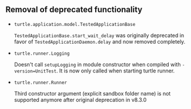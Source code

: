 ## Removal of deprecated functionality

* `turtle.application.model.TestedApplicationBase`

  `TestedApplicationBase.start_wait_delay` was originally deprecated in favor of
  `TestedApplicationDaemon.delay` and now removed completely.

* `turtle.runner.Logging`

  Doesn't call `setupLogging` in module constructor when compiled with
  `-version=UnitTest`. It is now only called when starting turtle runner.

* `turtle.runner.Runner`

  Third constructor argument (explicit sandbox folder name) is not supported
  anymore after original deprecation in v8.3.0
